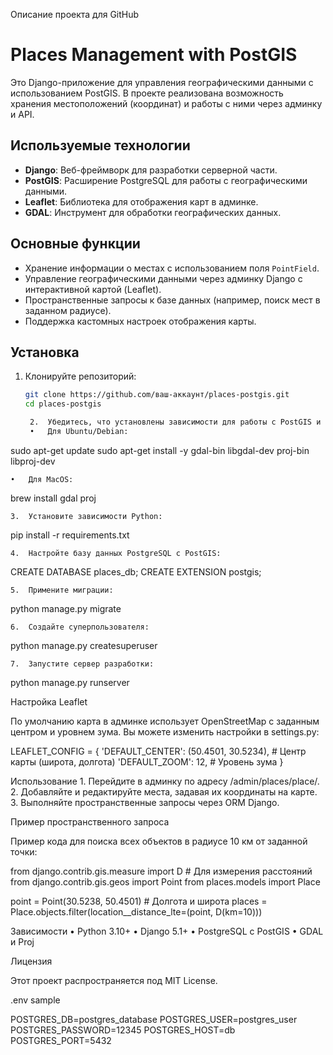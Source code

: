 Описание проекта для GitHub

# Places Management with PostGIS

Это Django-приложение для управления географическими данными с использованием PostGIS. В проекте реализована возможность хранения местоположений (координат) и работы с ними через админку и API.

## Используемые технологии

- **Django**: Веб-фреймворк для разработки серверной части.
- **PostGIS**: Расширение PostgreSQL для работы с географическими данными.
- **Leaflet**: Библиотека для отображения карт в админке.
- **GDAL**: Инструмент для обработки географических данных.

## Основные функции

- Хранение информации о местах с использованием поля `PointField`.
- Управление географическими данными через админку Django с интерактивной картой (Leaflet).
- Пространственные запросы к базе данных (например, поиск мест в заданном радиусе).
- Поддержка кастомных настроек отображения карты.

## Установка

1. Клонируйте репозиторий:
   ```bash
   git clone https://github.com/ваш-аккаунт/places-postgis.git
   cd places-postgis

	2.	Убедитесь, что установлены зависимости для работы с PostGIS и GDAL:
	•	Для Ubuntu/Debian:

sudo apt-get update
sudo apt-get install -y gdal-bin libgdal-dev proj-bin libproj-dev


	•	Для MacOS:

brew install gdal proj


	3.	Установите зависимости Python:

pip install -r requirements.txt


	4.	Настройте базу данных PostgreSQL с PostGIS:

CREATE DATABASE places_db;
CREATE EXTENSION postgis;


	5.	Примените миграции:

python manage.py migrate


	6.	Создайте суперпользователя:

python manage.py createsuperuser


	7.	Запустите сервер разработки:

python manage.py runserver



Настройка Leaflet

По умолчанию карта в админке использует OpenStreetMap с заданным центром и уровнем зума. Вы можете изменить настройки в settings.py:

LEAFLET_CONFIG = {
    'DEFAULT_CENTER': (50.4501, 30.5234),  # Центр карты (широта, долгота)
    'DEFAULT_ZOOM': 12,                   # Уровень зума
}

Использование
	1.	Перейдите в админку по адресу /admin/places/place/.
	2.	Добавляйте и редактируйте места, задавая их координаты на карте.
	3.	Выполняйте пространственные запросы через ORM Django.

Пример пространственного запроса

Пример кода для поиска всех объектов в радиусе 10 км от заданной точки:

from django.contrib.gis.measure import D  # Для измерения расстояний
from django.contrib.gis.geos import Point
from places.models import Place

point = Point(30.5238, 50.4501)  # Долгота и широта
places = Place.objects.filter(location__distance_lte=(point, D(km=10)))

Зависимости
	•	Python 3.10+
	•	Django 5.1+
	•	PostgreSQL с PostGIS
	•	GDAL и Proj

Лицензия

Этот проект распространяется под MIT License.

.env sample

POSTGRES_DB=postgres_database
POSTGRES_USER=postgres_user
POSTGRES_PASSWORD=12345
POSTGRES_HOST=db
POSTGRES_PORT=5432